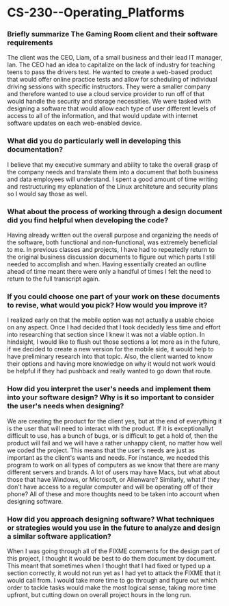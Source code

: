 # CS-230--Operating_Platforms

### Briefly summarize The Gaming Room client and their software requirements

The client was the CEO, Liam, of a small business and their lead IT manager, Ian. The CEO had an idea to capitalize on the lack of industry for teaching teens to pass the drivers test. He wanted to create a web-based product that would offer online practice tests and allow for scheduling of individual driving sessions with specific instructors. They were a smaller company and therefore wanted to use a cloud service provider to run off of that would handle the security and storage necessities. We were tasked with designing a software that would allow each type of user different levels of access to all of the information, and that would update with internet software updates on each web-enabled device.

### What did you do particularly well in developing this documentation?

I believe that my executive summary and ability to take the overall grasp of the company needs and translate them into a document that both business and data employees will understand. I spent a good amount of time writing and restructuring my eplanation of the Linux architeture and security plans so I would say those as well.

### What about the process of working through a design document did you find helpful when developing the code?

Having already written out the overall purpose and organizing the needs of the software, both functional and non-functional, was extremely beneficial to me. In previous classes and projects, I have had to repeatedly return to the original business discussion documents to figure out which parts I still needed to accomplish and when. Having essentially created an outline ahead of time meant there were only a handful of times I felt the need to return to the full transcript again.

### If you could choose one part of your work on these documents to revise, what would you pick? How would you improve it?

I realized early on that the mobile option was not actually a usable choice on any aspect. Once I had decided that I took decidedly less time and effort into researching that section since I knew it was not a viable option. In hindsight, I would like to flush out those sections a lot more as in the future, if we decided to create a new version for the mobile side, it would help to have preliminary research into that topic. Also, the client wanted to know their options and having more knowledge on why it would not work would be helpful if they had pushback and really wanted to go down that route.

### How did you interpret the user's needs and implement them into your software design? Why is it so important to consider the user's needs when designing?

We are creating the product for the client yes, but at the end of everything it is the user that will need to interact with the product. If it is exceptionallyt difficult to use, has a bunch of bugs, or is difficult to get a hold of, then the product will fail and we will have a rather unhappy client, no matter how well we coded the project. This means that the user's needs are just as important as the client's wants and needs. For instance, we needed this program to work on all types of computers as we know that there are many different servers and brands. A lot of users may have Macs, but what about those that have Windows, or Microsoft, or Alienware? Similarly, what if they don't have access to a regular computer and will be operating off of their phone? All of these and more thoughts need to be taken into account when designing software.

### How did you approach designing software? What techniques or strategies would you use in the future to analyze and design a similar software application?

When I was going through all of the FIXME comments for the design part of this project, I thought it would be best to do them document by document. This meant that sometimes when I thought that I had fixed or typed up a section correctly, it would not run yet as I had yet to attack the FIXME that it would call from. I would take more time to go through and figure out which order to tackle tasks would make the most logical sense, taking more time upfront, but cutting down on overall project hours in the long run.
